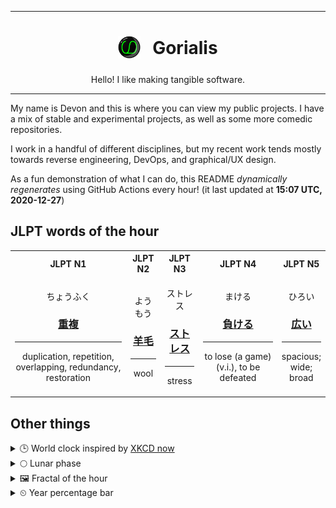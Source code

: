 ***

<h1 align="center">
<sub>
    <img src="readme/resources/avatar.png" height="36">
</sub>
&nbsp;
Gorialis
</h1>
<p align="center">
Hello! I like making tangible software.
</p>

***

My name is Devon and this is where you can view my public projects. I have a mix of stable and experimental projects, as well as some more comedic repositories.

I work in a handful of different disciplines, but my recent work tends mostly towards reverse engineering, DevOps, and graphical/UX design.

As a fun demonstration of what I can do, this README *dynamically regenerates* using GitHub Actions every hour! (it last updated at **15:07 UTC, 2020-12-27**)

<h2>JLPT words of the hour</h2>
<table>
    <tr>
        <th>JLPT N1</th>
        <th>JLPT N2</th>
        <th>JLPT N3</th>
        <th>JLPT N4</th>
        <th>JLPT N5</th>
    </tr>
    <tr>
        <td>
            <p align="center">ちょうふく</p>
            <h3 align="center"><b><a href="https://jisho.org/search/%E9%87%8D%E8%A4%87">重複</a></b></h3>
            <hr>
            <p align="center">duplication,<wbr> repetition,<wbr> overlapping,<wbr> redundancy,<wbr> restoration</p>
        </td>
        <td>
            <p align="center">ようもう</p>
            <h3 align="center"><b><a href="https://jisho.org/search/%E7%BE%8A%E6%AF%9B">羊毛</a></b></h3>
            <hr>
            <p align="center">wool</p>
        </td>
        <td>
            <p align="center">ストレス</p>
            <h3 align="center"><b><a href="https://jisho.org/search/%E3%82%B9%E3%83%88%E3%83%AC%E3%82%B9">ストレス</a></b></h3>
            <hr>
            <p align="center">stress</p>
        </td>
        <td>
            <p align="center">まける</p>
            <h3 align="center"><b><a href="https://jisho.org/search/%E8%B2%A0%E3%81%91%E3%82%8B">負ける</a></b></h3>
            <hr>
            <p align="center">to lose (a game) (v.i.),<wbr> to be defeated</p>
        </td>
        <td>
            <p align="center">ひろい</p>
            <h3 align="center"><b><a href="https://jisho.org/search/%E5%BA%83%E3%81%84">広い</a></b></h3>
            <hr>
            <p align="center">spacious;<br> wide;<br> broad</p>
        </td>
    </tr>
</table>

<h2>Other things</h2>
<details>
<summary>🕒  World clock inspired by <a href="https://xkcd.com/now">XKCD now</a></summary>

> <img src="generated/now.png" width="512">

</details>
<details>
<summary>🌕 Lunar phase</summary>

The moon is approximately 45.90% through its phase (Full Moon).

</details>
<details>
<summary>&#x1f5bc; Fractal of the hour</summary>

> <img src="generated/fractal.png" width="512">

</details>
<details>
<summary>&#x23f2; Year percentage bar</summary>
<pre><code>2020 [███████████████████▁] 98.81%</code></pre>
</details>

